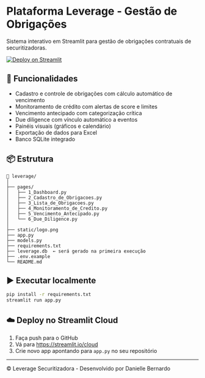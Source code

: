 
# Plataforma Leverage - Gestão de Obrigações

Sistema interativo em Streamlit para gestão de obrigações contratuais de securitizadoras.

[![Deploy on Streamlit](https://static.streamlit.io/badges/streamlit_badge_black_white.svg)](https://streamlit.io/)

## 🔧 Funcionalidades

- Cadastro e controle de obrigações com cálculo automático de vencimento
- Monitoramento de crédito com alertas de score e limites
- Vencimento antecipado com categorização crítica
- Due diligence com vínculo automático a eventos
- Painéis visuais (gráficos e calendário)
- Exportação de dados para Excel
- Banco SQLite integrado

## 📦 Estrutura

```
📁 leverage/
│
├── pages/
│   ├── 1_Dashboard.py
│   ├── 2_Cadastro_de_Obrigacoes.py
│   ├── 3_Lista_de_Obrigacoes.py
│   ├── 4_Monitoramento_de_Credito.py
│   ├── 5_Vencimento_Antecipado.py
│   └── 6_Due_Diligence.py
│
├── static/logo.png
├── app.py
├── models.py
├── requirements.txt
├── leverage.db  ← será gerado na primeira execução
├── .env.example
└── README.md
```

## ▶️ Executar localmente

```bash
pip install -r requirements.txt
streamlit run app.py
```

## ☁️ Deploy no Streamlit Cloud

1. Faça push para o GitHub
2. Vá para https://streamlit.io/cloud
3. Crie novo app apontando para `app.py` no seu repositório

---

© Leverage Securitizadora - Desenvolvido por Danielle Bernardo
